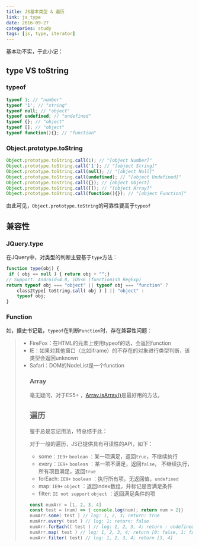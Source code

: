```yaml
---
title: JS基本类型 & 遍历
link: js_type
date: 2016-09-27
categories: study
tags: [js, type, iterator]
---
```


基本功不实，于此小记：

## type VS toString

### typeof

```javascript
typeof 1; // "number"
typeof '1'; // "string"
typeof null; // "object"
typeof undefined; // "undefined"
typeof {}; // "object"
typeof []; // "object"
typeof function(){}; // "function"
```

### Object.prototype.toString

```javascript
Object.prototype.toString.call(1); // "[object Number]"
Object.prototype.toString.call('1'); // "[object String]"
Object.prototype.toString.call(null); // "[object Null]"
Object.prototype.toString.call(undefined); // "[object Undefined]"
Object.prototype.toString.call({}); // [object Object]
Object.prototype.toString.call([]); // "[object Array]"
Object.prototype.toString.call(function(){}); // "[object Function]"
```

由此可见，`Object.prototype.toString`的可靠性要高于`typeof`



## 兼容性

### JQuery.type

在JQuery中，对类型的判断主要基于`type`方法：


```javascript
function type(obj) {
 if ( obj == null ) { return obj + "";}
// Support: Android<4.0, iOS<6 (functionish RegExp)
return typeof obj === "object" || typeof obj === "function" ?
	class2type[ toString.call( obj ) ] || "object" :
	typeof obj;   
}
```

### Function

如，据史书记载，`typeof`在判断`Function`时，存在兼容性问题：

> - FireFox：在HTML的<object>元素上使用typeof的话，会返回function
> - IE：如果对其他窗口（比如iframe）的不存在的对象进行类型判断，该类型会返回unknown
> - Safari：DOM的NodeList是一个function

### Array

毫无疑问，对于ES5+ ，[Array.isArray()](https://developer.mozilla.org/zh-CN/docs/Web/JavaScript/Reference/Global_Objects/Array/isArray)是最好用的方法，

## 遍历

鉴于总是忘记用法，特总结于此：

对于一般的遍历，JS已提供具有可读性的API，如下：

- some：`IE9+`  `boolean` ：某一项满足，返回`true`，不继续执行
- every：`IE9+` `boolean` ：某一项不满足，返回`false`， 不继续执行，所有项目满足，返回`true`
- forEach: `IE9+` `boolean` ：执行所有项，无返回值，`undefined`
- map: `IE9+` `object` ：返回index数组，并标记是否满足条件
- filter: `IE not support` `object` ：返回满足条件的项

```javascript
const numArr = [1, 2, 3, 4]
const test = (num) => { console.log(num); return num > 2}}
numArr.some( test ) // log: 1, 2, 3; return: true
numArr.every( test ) // log: 1; return: false
numArr.forEach(( test ) // log: 1, 2, 3, 4; return : undefined
numArr.map( test ) // log: 1, 2, 3, 4; return [0: false, 1: false, 2: true, 3: true]
numArr.filter( test) // log: 1, 2, 3, 4; return [3, 4]
```

